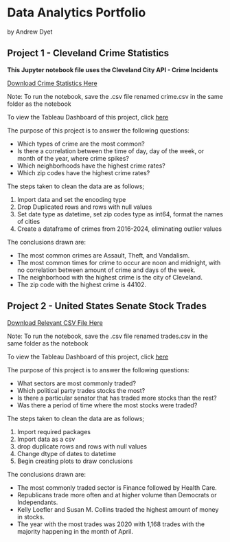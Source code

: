 # Data Analytics Portfolio
by Andrew Dyet


## Project 1 - Cleveland Crime Statistics

**This Jupyter notebook file uses the Cleveland City API - Crime Incidents**

[Download Crime Statistics Here](https://data.clevelandohio.gov/datasets/c749e34199c1425cbbc5959308658ec3_0/explore?location=41.370816%2C-81.632583%2C10.60)

Note: To run the notebook, save the .csv file renamed crime.csv in the same folder as the notebook

To view the Tableau Dashboard of this project, click [here](https://public.tableau.com/shared/8RHS7Z26R?:display_count=n&:origin=viz_share_link)

The purpose of this project is to answer the following questions: 
- Which types of crime are the most common?
- Is there a correlation between the time of day, day of the week, or month of the year, where crime spikes?
- Which neighborhoods have the highest crime rates?
- Which zip codes have the highest crime rates?

The steps taken to clean the data are as follows;

1. Import data and set the encoding type
2. Drop Duplicated rows and rows with null values
3. Set date type as datetime, set zip codes type as int64, format the names of cities
4. Create a dataframe of crimes from 2016-2024, eliminating outlier values

The conclusions drawn are: 

- The most common crimes are Assault, Theft, and Vandalism.
- The most common times for crime to occur are noon and midnight, with no correlation between amount of crime and days of the week.
- The neighborhood with the highest crime is the city of Cleveland.
- The zip code with the highest crime is 44102.

## Project 2 - United States Senate Stock Trades

[Download Relevant CSV File Here](https://senatestockwatcher.com/api)

Note: To run the notebook, save the .csv file renamed trades.csv in the same folder as the notebook

To view the Tableau Dashboard of this project, click [here](https://public.tableau.com/views/SenateStockTrades/Dashboard1?:language=en-US&:sid=&:display_count=n&:origin=viz_share_link)

The purpose of this project is to answer the following questions: 
- What sectors are most commonly traded?
- Which political party trades stocks the most?
- Is there a particular senator that has traded more stocks than the rest?
- Was there a period of time where the most stocks were traded?

The steps taken to clean the data are as follows;

1. Import required packages
2. Import data as a csv
3. drop duplicate rows and rows with null values
4. Change dtype of dates to datetime
5. Begin creating plots to draw conclusions

The conclusions drawn are:

- The most commonly traded sector is Finance followed by Health Care.
- Republicans trade more often and at higher volume than Democrats or Independants.
- Kelly Loefler and Susan M. Collins traded the highest amount of money in stocks.
- The year with the most trades was 2020 with 1,168 trades with the majority happening in the month of April.
  
